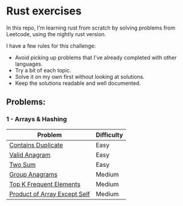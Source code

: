# Rust exercises

In this repo, I'm learning rust from scratch by solving problems from Leetcode, using the nightly rust version.

I have a few rules for this challenge:

- Avoid picking up problems that I've already completed with other languages.
- Try a bit of each topic.
- Solve it on my own first without looking at solutions.
- Keep the solutions readable and well documented.

## Problems:

### 1 - Arrays & Hashing

| Problem | Difficulty |
|---|---|
| [Contains Duplicate](https://leetcode.com/problems/contains-duplicate/) | Easy |
| [Valid Anagram](https://leetcode.com/problems/valid-anagram/) | Easy |
| [Two Sum](https://leetcode.com/problems/two-sum/) | Easy |
| [Group Anagrams](https://leetcode.com/problems/group-anagrams/) | Medium |
| [Top K Frequent Elements](https://leetcode.com/problems/top-k-frequent-elements/) | Medium |
| [Product of Array Except Self](https://leetcode.com/problems/product-of-array-except-self/) | Medium |
